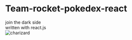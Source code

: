 # Team-rocket-pokedex-react
join the dark side <br>
written with react.js <br>
![charizard](static/media/shiny-charizard.d5dc061b.gif)
